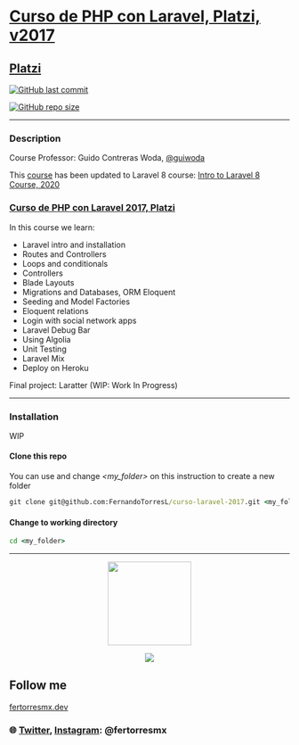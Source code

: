 # [Curso de PHP con Laravel, Platzi, v2017](https://platzi.com/clases/curso-php-laravel-2017/)
## [Platzi](https://platzi.com/)

<a href="https://github.com/FernandoTorresL/curso-laravel-2017/commits/main" target="_blank">![GitHub last commit](https://img.shields.io/github/last-commit/FernandoTorresL/curso-laravel-2017)</a>

<a href="https://github.com/FernandoTorresL/curso-laravel-2017" target="_blank">![GitHub repo size](https://img.shields.io/github/repo-size/FernandoTorresL/curso-laravel-2017)</a>

---

### Description
Course Professor: Guido Contreras Woda, [@guiwoda](https://twitter.com/guiwoda)

This [course](https://platzi.com/clases/curso-php-laravel-2017/) has been updated to Laravel 8 course:
[Intro to Laravel 8 Course, 2020](https://platzi.com/cursos/intro-laravel)


### [Curso de PHP con Laravel 2017, Platzi](https://platzi.com/clases/curso-php-laravel-2017/)
In this course we learn:

- Laravel intro and installation
- Routes and Controllers
- Loops and conditionals
- Controllers
- Blade Layouts
- Migrations and Databases, ORM Eloquent
- Seeding and Model Factories
- Eloquent relations
- Login with social network apps
- Laravel Debug Bar
- Using Algolia
- Unit Testing
- Laravel Mix
- Deploy on Heroku

Final project: Laratter (WIP: Work In Progress)

---

### Installation
WIP
#### Clone this repo

You can use and change *_<my_folder>_* on this instruction to create a new folder

```cmd
git clone git@github.com:FernandoTorresL/curso-laravel-2017.git <my_folder>
```

#### Change to working directory

```cmd
cd <my_folder>
```
---

<div align="center">
    <a href="https://fertorresmx.dev/">
      <img height="150em" src="https://raw.githubusercontent.com/FernandoTorresL/FernandoTorresL/main/media/FerTorres-dev1.png">
  </a>
</div>

<p align="center">
    <a href="https://www.buymeacoffee.com/fertorresmx"><img src="https://img.buymeacoffee.com/button-api/?text=Buy me a coffee&emoji=&slug=fertorresmx&button_colour=5F7FFF&font_colour=ffffff&font_family=Poppins&outline_colour=000000&coffee_colour=FFDD00"></a>
</p>

## Follow me 
[fertorresmx.dev](https://fertorresmx.dev/)

### :globe_with_meridians: [Twitter](https://twitter.com/FerTorresMx), [Instagram](https://www.instagram.com/fertorresmx/): @fertorresmx

